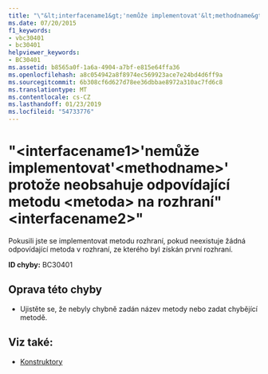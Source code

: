 ```yaml
---
title: "\"&lt;interfacename1&gt;'nemůže implementovat'&lt;methodname&gt;' protože neobsahuje odpovídající metodu &lt;metoda&gt; na rozhraní\"&lt;interfacename2&gt;\""
ms.date: 07/20/2015
f1_keywords:
- vbc30401
- bc30401
helpviewer_keywords:
- BC30401
ms.assetid: b8565a0f-1a6a-4904-a7bf-e815e64ffa36
ms.openlocfilehash: a8c054942a8f8974ec569923ace7e24bd4d6ff9a
ms.sourcegitcommit: 6b308cf6d627d78ee36dbbae8972a310ac7fd6c8
ms.translationtype: MT
ms.contentlocale: cs-CZ
ms.lasthandoff: 01/23/2019
ms.locfileid: "54733776"
---
```

# <a name="ltinterfacename1gt-cannot-implement-ltmethodnamegt-because-there-is-no-matching-ltmethodgt-on-interface-ltinterfacename2gt"></a>"&lt;interfacename1&gt;'nemůže implementovat'&lt;methodname&gt;' protože neobsahuje odpovídající metodu &lt;metoda&gt; na rozhraní"&lt;interfacename2&gt;"
Pokusili jste se implementovat metodu rozhraní, pokud neexistuje žádná odpovídající metoda v rozhraní, ze kterého byl získán první rozhraní.  
  
 **ID chyby:** BC30401  
  
## <a name="to-correct-this-error"></a>Oprava této chyby  
  
-   Ujistěte se, že nebyly chybně zadán název metody nebo zadat chybějící metodě.  
  
## <a name="see-also"></a>Viz také:
- [Konstruktory](~/docs/visual-basic/programming-guide/concepts/object-oriented-programming.md#constructors)
